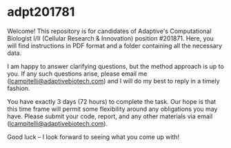 # adpt201781

Welcome! This repository is for candidates of Adaptive's Computational Biologist I/II (Cellular Research & Innovation) position #201871. Here, you will find instructions in PDF format and a folder containing all the necessary data.

I am happy to answer clarifying questions, but the method approach is up to you. If any such questions arise, please email me (lcampitelli@adaptivebiotech.com) and I will do my best to reply in a timely fashion.

You have exactly 3 days (72 hours) to complete the task. Our hope is that this time frame will permit some flexibility around any obligations you may have. Please submit your code, report, and any other materials via email (lcampitelli@adaptivebiotech.com).

Good luck – I look forward to seeing what you come up with!
